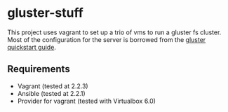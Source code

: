 # gluster-stuff

This project uses vagrant to set up a trio of vms to run a gluster fs cluster.  Most of the configuration for the server is borrowed from the [gluster quickstart guide](https://docs.gluster.org/en/latest/Quick-Start-Guide/Quickstart/).

## Requirements

* Vagrant (tested at 2.2.3)
* Ansible (tested at 2.2.1)
* Provider for vagrant (tested with Virtualbox 6.0)
